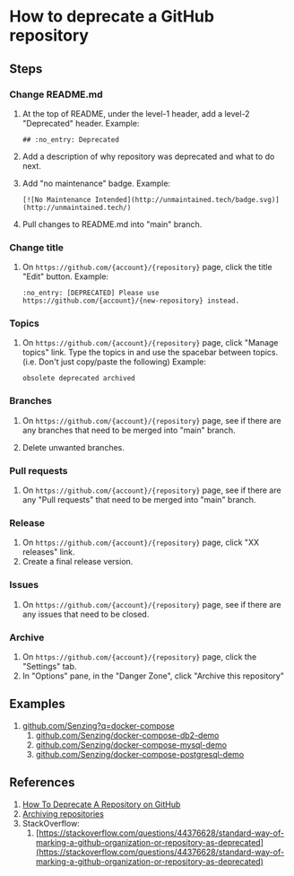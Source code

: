 # How to deprecate a GitHub repository

## Steps

### Change README.md

1. At the top of README, under the level-1 header, add a level-2 "Deprecated" header.
   Example:

    ```console
    ## :no_entry: Deprecated
    ```

1. Add a description of why repository was deprecated and what to do next.

1. Add "no maintenance" badge.
   Example:

    ```console
    [![No Maintenance Intended](http://unmaintained.tech/badge.svg)](http://unmaintained.tech/)
    ```

1. Pull changes to README.md into "main" branch.

### Change title

1. On `https://github.com/{account}/{repository}` page, click the title "Edit" button.
   Example:

    ```console
    :no_entry: [DEPRECATED] Please use https://github.com/{account}/{new-repository} instead.
    ```

### Topics

1. On `https://github.com/{account}/{repository}` page, click "Manage topics" link.
   Type the topics in and use the spacebar between topics.  (i.e. Don't just copy/paste the following)
   Example:

    ```console
    obsolete deprecated archived
    ```

### Branches

1. On `https://github.com/{account}/{repository}` page, see if there are any branches that need to be merged into "main" branch.

1. Delete unwanted branches.

### Pull requests

1. On `https://github.com/{account}/{repository}` page, see if there are any "Pull requests" that need to be merged into "main" branch.

### Release

1. On `https://github.com/{account}/{repository}` page, click "XX releases" link.
1. Create a final release version.

### Issues

1. On `https://github.com/{account}/{repository}` page, see if there are any issues that need to be closed.

### Archive

1. On `https://github.com/{account}/{repository}` page, click the "Settings" tab.
1. In "Options" pane, in the "Danger Zone", click "Archive this repository"

## Examples

1. [github.com/Senzing?q=docker-compose](https://github.com/Senzing?q=docker-compose)
    1. [github.com/Senzing/docker-compose-db2-demo](https://github.com/Senzing/docker-compose-db2-demo)
    1. [github.com/Senzing/docker-compose-mysql-demo](https://github.com/Senzing/docker-compose-mysql-demo)
    1. [github.com/Senzing/docker-compose-postgresql-demo](https://github.com/Senzing/docker-compose-postgresql-demo)

## References

1. [How To Deprecate A Repository on GitHub](https://medium.com/maintainer-io/how-to-deprecate-a-repository-on-github-8f0ceb9155e)
1. [Archiving repositories](https://github.blog/2017-11-08-archiving-repositories/)
1. StackOverflow:
    1. [https://stackoverflow.com/questions/44376628/standard-way-of-marking-a-github-organization-or-repository-as-deprecated](https://stackoverflow.com/questions/44376628/standard-way-of-marking-a-github-organization-or-repository-as-deprecated)
